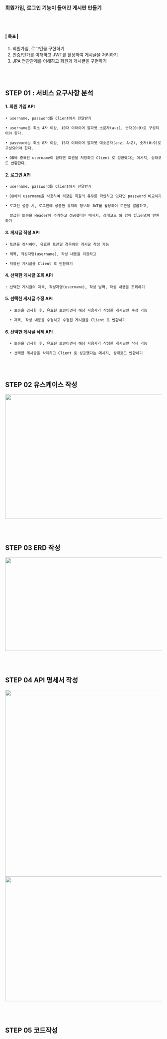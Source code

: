 ### 회원가입, 로그인 기능이 들어간 게시판 만들기 
<br/> <br/> 

#### | 목표 |
  1. 회원가입, 로그인을 구현하기
  2. 인증/인가를 이해하고 JWT를 활용하여 게시글을 처리하기
  3. JPA 연관관계를 이해하고 회원과 게시글을 구현하기

<br/> <br/> 

## STEP 01 : 서비스 요구사항 분석


 #### 1. 회원 가입 API

    • username, password를 Client에서 전달받기

    • username은 최소 4자 이상, 10자 이하이며 알파벳 소문자(a~z), 숫자(0~9)로 구성되어야 한다.

    • password는 최소 8자 이상, 15자 이하이며 알파벳 대소문자(a~z, A~Z), 숫자(0~9)로 구성되어야 한다.

    • DB에 중복된 username이 없다면 회원을 저장하고 Client 로 성공했다는 메시지, 상태코드 반환한다.

 

  #### 2. 로그인 API

    • username, password를 Client에서 전달받기

    • DB에서 username을 사용하여 저장된 회원의 유무를 확인하고 있다면 password 비교하기

    • 로그인 성공 시, 로그인에 성공한 유저의 정보와 JWT를 활용하여 토큰을 발급하고,

      발급한 토큰을 Header에 추가하고 성공했다는 메시지, 상태코드 와 함께 Client에 반환하기

 

  #### 3. 게시글 작성 API 

    • 토큰을 검사하여, 유효한 토큰일 경우에만 게시글 작성 가능

    • 제목, 작성자명(username), 작성 내용을 저장하고

    • 저장된 게시글을 Client 로 반환하기

 

  #### 4. 선택한 게시글 조회 API

    : 선택한 게시글의 제목, 작성자명(username), 작성 날짜, 작성 내용을 조회하기

 

   #### 5. 선택한 게시글 수정 API 

      • 토큰을 검사한 후, 유효한 토큰이면서 해당 사용자가 작성한 게시글만 수정 가능

      • 제목, 작성 내용을 수정하고 수정된 게시글을 Client 로 반환하기

 

   #### 6. 선택한 게시글 삭제 API

      • 토큰을 검사한 후, 유효한 토큰이면서 해당 사용자가 작성한 게시글만 삭제 가능

      • 선택한 게시글을 삭제하고 Client 로 성공했다는 메시지, 상태코드 반환하기
      
<br/> <br/> 

## STEP 02  유스케이스 작성

<img src="https://img1.daumcdn.net/thumb/R1280x0/?scode=mtistory2&fname=https%3A%2F%2Fblog.kakaocdn.net%2Fdn%2Fdase29%2FbtrZqS36imb%2FhQVeYLW3RIOUIl94QZior0%2Fimg.jpg"  width="600" height="400">

<br/> <br/> 


## STEP 03   ERD 작성
<img src="https://img1.daumcdn.net/thumb/R1280x0/?scode=mtistory2&fname=https%3A%2F%2Fblog.kakaocdn.net%2Fdn%2Fbjn7Lx%2FbtrZuDxBn0d%2FarPrZmDRfhsJ3hglN13C30%2Fimg.png"  width="600" height="300">

<br/><br/>


## STEP 04   API 명세서 작성
<img src="https://img1.daumcdn.net/thumb/R1280x0/?scode=mtistory2&fname=https%3A%2F%2Fblog.kakaocdn.net%2Fdn%2F3BIAM%2FbtrZrUGQzoI%2FapZzTKE35ZuEZK4E9V1dV1%2Fimg.png"  width="800" height="600">
<img src="https://img1.daumcdn.net/thumb/R1280x0/?scode=mtistory2&fname=https%3A%2F%2Fblog.kakaocdn.net%2Fdn%2FzIDWR%2FbtrZqFYhnou%2FJGqBmK60mjc5mF0mxBYvC0%2Fimg.png"  width="800" height="400">

<br/><br/>

## STEP 05  코드작성

<br/><br/>

 
